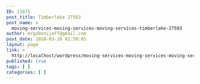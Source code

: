 ```yaml
---
ID: 11675
post_title: Timberlake 27583
post_name: >
  moving-services-moving-services-moving-services-timberlake-27583
author: mrgabonijeff@gmail.com
post_date: 2018-03-28 01:50:05
layout: page
link: >
  http://localhost/wordpress/moving-services-moving-services-moving-services-timberlake-27583/
published: true
tags: [ ]
categories: [ ]
---
```


